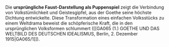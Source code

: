 
Die **ursprüngliche Faust-Darstellung als Puppenspiel** zeigt die Verbindung von Volkstümlichkeit und Geistesgipfel, aus der Goethe seine höchste Dichtung entwickelte. Diese Transformation eines einfachen Volksstücks zu einem Weltdrama beweist die schöpferische Kraft, die in den ursprünglichen Volksformen schlummert ([[GA065 (1.) GOETHE UND DAS WELTBILD DES DEUTSCHEN IDEALISMUS, Berlin, 2. Dezember 1915|GA065/1]]).
